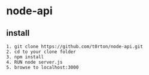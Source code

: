 # node-api
## install
	1. git clone https://github.com/t0rton/node-api.git
	2. cd to your clone folder
	3. npm install
	4. RUN node server.js
	5. browse to localhost:3000